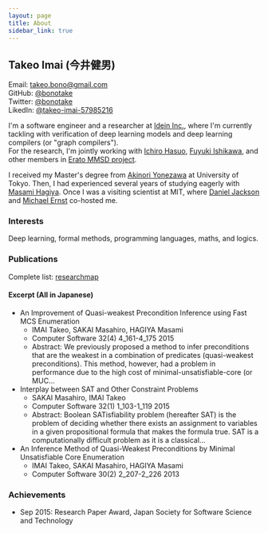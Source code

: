 ```yaml
---
layout: page
title: About
sidebar_link: true
---
```


## Takeo Imai (今井健男)
Email: [takeo.bono@gmail.com](mailto:takeo.bono@gmail.com)  
GitHub: [@bonotake](https://github.com/bonotake)  
Twitter: [@bonotake](https://twitter.com/bonotake)  
LikedIn: [@takeo-imai-57985216](https://www.linkedin.com/in/takeo-imai-57985216)  

I'm a software engineer and a researcher at [Idein Inc.](https://idein.jp/),
 where I'm currently tackling with verification of deep learning models and deep learning compilers (or "graph compilers").  
For the research, I'm jointly working with [Ichiro Hasuo](https://group-mmm.org/~ichiro/), [Fuyuki Ishikawa](http://research.nii.ac.jp/~f-ishikawa/en/), and other members in [Erato MMSD project](http://www.jst.go.jp/erato/hasuo/en/index.html).

I received my Master's degree from [Akinori Yonezawa](http://www.yl.is.s.u-tokyo.ac.jp/~yonezawa/home.html) at University of Tokyo. Then, I had experienced several years of studying eagerly with [Masami Hagiya](http://nicosia.is.s.u-tokyo.ac.jp/members/hagiya.html). Once I was a visiting scientist at MIT, where [Daniel Jackson](http://people.csail.mit.edu/dnj/) and [Michael Ernst](https://homes.cs.washington.edu/~mernst/) co-hosted me.

### Interests
Deep learning, formal methods, programming languages, maths, and logics.

### Publications
Complete list: [researchmap](https://researchmap.jp/bonotake/?lang=english)

#### Excerpt (All in Japanese)
- An Improvement of Quasi-weakest Precondition Inference using Fast MCS Enumeration
  - IMAI Takeo, SAKAI Masahiro, HAGIYA Masami
  - Computer Software   32(4) 4_161-4_175   2015
  - Abstract: We previously proposed a method to infer preconditions that are the weakest in a combination of predicates (quasi-weakest preconditions). This method, however, had a problem in performance due to the high cost of minimal-unsatisfiable-core (or MUC...
- Interplay between SAT and Other Constraint Problems
  - SAKAI Masahiro, IMAI Takeo
  - Computer Software   32(1) 1_103-1_119   2015
  - Abstract: Boolean SATisfiability problem (hereafter SAT) is the problem of deciding whether there exists an assignment to variables in a given propositional formula that makes the formula true. SAT is a computationally difficult problem as it is a classical...
- An Inference Method of Quasi-Weakest Preconditions by Minimal Unsatisfiable Core Enumeration
  - IMAI Takeo, SAKAI Masahiro, HAGIYA Masami
  - Computer Software   30(2) 2_207-2_226   2013

### Achievements
- Sep 2015: Research Paper Award, Japan Society for Software Science and Technology
